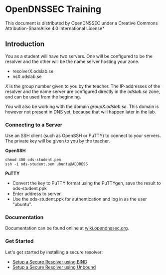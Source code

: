 # OpenDNSSEC Training

This document is distributed by OpenDNSSEC under a Creative Commons Attribution-ShareAlike 4.0 International License*


## Introduction

You as a student will have two servers. One will be configured to be the
resolver and the other will be the name server hosting your zone.

-   resolverX.odslab.se
-   nsX.odslab.se

*X* is the group number given to you by the teacher. The IP-addresses of
the resolver and the name server are configured directly in the
*odslab.se* zone, and can be used from the beginning.

You will also be working with the domain *groupX.odslab.se*. This domain
is however not present in DNS yet, because that will happen later in the
lab.


### Connecting to a Server

Use an SSH client (such as OpenSSH or PuTTY) to connect to your servers.
The private key will be given to you by the teacher.

**OpenSSH**

    chmod 400 ods-student.pem
    ssh -i ods-student.pem ubuntu@ADDRESS

**PuTTY**

-   Convert the key to PuTTY format using the PuTTYgen, save the result
    to ods-student.ppk
-   Enter address to server.
-   Use the ods-student.ppk for authentication and log in as the user "ubuntu".


### Documentation

Documentation can be found online at [wiki.opendnssec.org](http://wiki.opendnssec.org).

### Get Started

Let's get started by installing a secure resolver:

- [Setup a Secure Resolver using BIND](recursive-bind.md)
- [Setup a Secure Resolver using Unbound](recursive-unbound.md)

